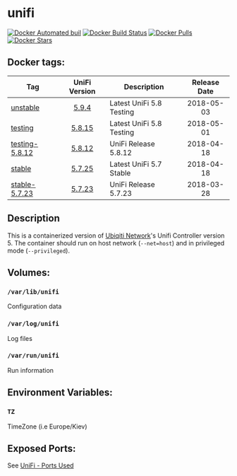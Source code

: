 # unifi

[![Docker Automated buil](https://img.shields.io/docker/automated/alexl78/unifi.svg)]() [![Docker Build Status](https://img.shields.io/docker/build/alexl78/unifi.svg)]() [![Docker Pulls](https://img.shields.io/docker/pulls/alexl78/unifi.svg)]() [![Docker Stars](https://img.shields.io/docker/stars/alexl78/unifi.svg)]()

## Docker tags:
| Tag | UniFi Version | Description | Release Date |
| --- | :---: | --- | :---: |
| [unstable](https://github.com/alexl78/docker-unifi/blob/master/Dockerfile) | [5.9.4](https://community.ubnt.com/t5/UniFi-Beta-Blog/UniFi-5-9-4-Unstable-has-been-released/ba-p/2339206) | Latest UniFi 5.8 Testing | 2018-05-03|
| [testing](https://github.com/alexl78/docker-unifi/blob/5.8/Dockerfile) | [5.8.15](https://community.ubnt.com/t5/UniFi-Beta-Blog/UniFi-5-8-15-Testing-has-been-released/ba-p/2336031) | Latest UniFi 5.8 Testing | 2018-05-01|
| [testing-5.8.12](https://github.com/alexl78/docker-unifi/blob/testing-5.8.12/Dockerfile) | [5.8.12](https://community.ubnt.com/t5/UniFi-Beta-Blog/UniFi-5-8-12-Testing-has-been-released/ba-p/2321460) | UniFi Release 5.8.12 | 2018-04-18|
| [stable](https://github.com/alexl78/docker-unifi/blob/5.7/Dockerfile) | [5.7.25](https://community.ubnt.com/t5/UniFi-Beta-Blog/UniFi-5-7-25-Stable-Candidate-has-been-released/ba-p/2320628) | Latest UniFi 5.7 Stable | 2018-04-18 |
| [stable-5.7.23](https://github.com/alexl78/docker-unifi/blob/stable-5.7.23/Dockerfile) | [5.7.23](https://community.ubnt.com/t5/UniFi-Beta-Blog/UniFi-5-7-23-Stable-Candidate-has-been-released/ba-p/2294842) |  UniFi Release 5.7.23 | 2018-03-28 |

## Description
This is a containerized version of [Ubiqiti Network](https://www.ubnt.com/)'s Unifi Controller version 5.
The container should run on host network (`--net=host`) and in privileged mode (`--privileged`).

## Volumes:
### `/var/lib/unifi`
Configuration data

### `/var/log/unifi`
Log files

### `/var/run/unifi`
Run information

## Environment Variables:

### `TZ`

TimeZone (i.e Europe/Kiev)

## Exposed Ports:
See [UniFi - Ports Used](https://help.ubnt.com/hc/en-us/articles/218506997-UniFi-Ports-Used)
